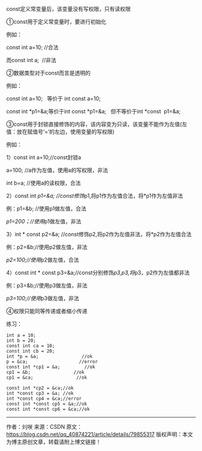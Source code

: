 const定义常变量后，该变量没有写权限，只有读权限

①const用于定义常变量时，要进行初始化

例如：

const int a=10; //合法

而const int a;  //非法

②数据类型对于const而言是透明的

例如：

const int a=10;   等价于 int const a=10;

const int *p1=&a;等价于int const *p1=&a;   但不等价于int *const  p1=&a;



③const用于封锁直接修饰的内容，该内容变为只读，该变量不能作为左值(左值：放在赋值号‘=’的左边，使用变量的写权限)

例如：

1）const int a=10;//const封锁a

a=100; //a作为左值，使用a的写权限，非法

int b=a; //使用a的读权限，合法

2）const int *p1=&a; //const修饰*p1,将p1作为左值合法，将*p1作为左值非法

例：p1=&b; //使用p1做左值，合法

*p1=200；//使用*p1做左值，非法

3）int * const p2=&a; //const修饰p2,将p2作为左值非法，将*p2作为左值合法

例：p2=&b;//使用p2做左值，非法

*p2=100;//使用*p2做左值，合法

4）const int * const p3=&a;//const分别修饰*p3,p3,将*p3，p2作为左值都非法

例：p3=&b;//使用p3做左值，非法

*p3=100;//使用*p3做左值，非法

④权限只能同等传递或者缩小传递

练习：

	int a = 10;                  
	int b = 20;                 
	const int ca = 10;     
	const int cb = 20;     
	int *p = &a;                //ok    
	p = &ca;                   //error      
	const int *cp1 = &a;         //ok     
	cp1 = &b;                //ok
	cp1 = &ca;                //ok      
 
	const int *cp2 = &ca;//ok
	int *const cp3 = &a; //ok
	int *const cp4 = &ca;//error
	const int *const cp5 = &a;//ok
	const int *const cp6 = &ca;//ok

--------------------- 
作者：灲咲 
来源：CSDN 
原文：https://blog.csdn.net/qq_40874221/article/details/79855317 
版权声明：本文为博主原创文章，转载请附上博文链接！
